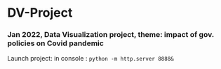 # DV-Project
### Jan 2022, Data Visualization project, theme: impact of gov. policies on Covid pandemic

Launch project:
in console : 
```python -m http.server 8888&```
